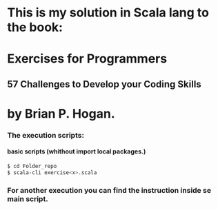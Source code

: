 # This is my solution in Scala lang to the book:
# Exercises for Programmers
## 57 Challenges to Develop your Coding Skills
# by Brian P. Hogan.


### The execution scripts:
#### basic scripts (whithout import local packages.)
```bash
$ cd Folder_repo
$ scala-cli exercise<x>.scala
```

### For another execution you can find the instruction inside se main script.

